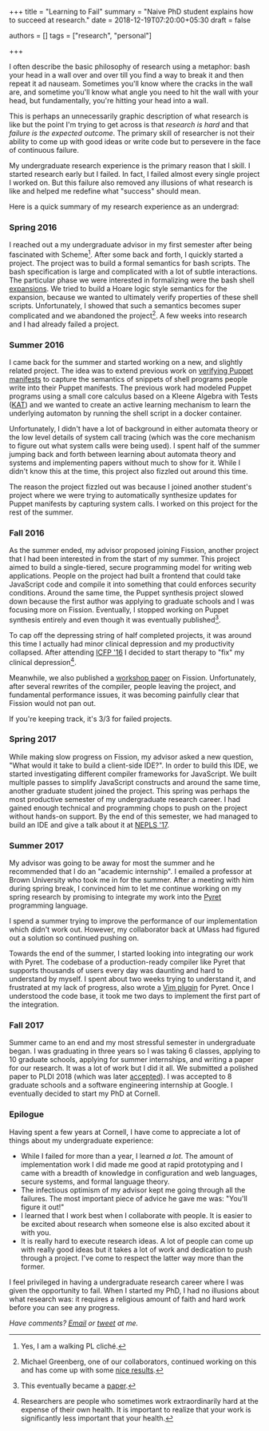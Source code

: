 +++
title = "Learning to Fail"
summary = "Naive PhD student explains how to succeed at research."
date = 2018-12-19T07:20:00+05:30
draft = false

authors = []
tags = ["research", "personal"]

+++

I often describe the basic philosophy of research using a metaphor: bash your
head in a wall over and over till you find a way to
break it and then repeat it ad nauseam. Sometimes you'll know where the
cracks in the wall are, and sometime you'll know what angle you need to hit the
wall with your head, but fundamentally, you're hitting your head into a wall.

This is perhaps an unnecessarily graphic description of what research is
like but the point I'm trying to get across is that *research is hard* and
that *failure is the expected outcome*. The primary skill of researcher is
not their ability to come up with good ideas or write code but to persevere
in the face of continuous failure.

My undergraduate research experience is the primary reason that I skill. I
started research early but I failed. In fact, I failed almost every single
project I worked on. But this failure also removed any illusions of what
research is like and helped me redefine what "success" should mean.

Here is a quick summary of my research experience as an undergrad:

### Spring 2016

I reached out a my undergraduate advisor in my first semester after being
fascinated with Scheme[^1]. After some back and forth, I quickly started
a project. The project was to build a formal semantics for bash scripts. The
bash specification is large and complicated with a lot of subtle interactions.
The particular phase we were interested in formalizing were the bash shell
[expansions][]. We tried to build a Hoare logic style semantics for the expansion, because
we wanted to ultimately verify properties of these shell scripts. Unfortunately,
I showed that such a semantics becomes super complicated and we abandoned the
project[^2]. A few weeks into research and I had already failed a project.

### Summer 2016

I came back for the summer and started working on a new, and slightly related
project. The idea was to extend previous work on [verifying Puppet
manifests][rehearsal] to
capture the semantics of snippets of shell programs people write into their
Puppet manifests. The previous work had modeled Puppet programs using a
small core calculus based on a Kleene Algebra with Tests ([KAT](https://www.cs.cornell.edu/~kozen/Papers/kat.pdf)) and we wanted to create an active learning
mechanism to learn the underlying automaton by running the shell script in
a docker container.

Unfortunately, I didn't have a lot of background in either automata theory or
the low level details of system call tracing (which was the core mechanism to
figure out what system calls were being used). I spent half of the summer
jumping back and forth between learning about automata theory and systems and
implementing papers without much to show for it. While I didn't know this
at the time, this project also fizzled out around this time.

The reason the project fizzled out was because I joined another student's
project where we were trying to automatically synthesize updates for Puppet
manifests by capturing system calls. I worked on this project for the rest
of the summer.

### Fall 2016

As the summer ended, my advisor proposed joining Fission, another project that
I had been interested in from the start of my summer. This project aimed to
build a single-tiered, secure programming model for writing web applications.
People on the project had built a frontend that could take JavaScript code and
compile it into something that could enforces security conditions.
Around the same time, the Puppet synthesis project slowed down because the
first author was applying to graduate schools and I was focusing more on
Fission. Eventually, I stopped working on Puppet synthesis entirely and even
though it was eventually published[^3].

To cap off the depressing string of half completed projects, it was around this
time I actually had minor clinical depression and my productivity collapsed. After
attending [ICFP '16](https://conf.researchr.org/home/icfp-2016) I decided to
start therapy to "fix" my clinical depression[^4].

Meanwhile, we also published a [workshop
paper](http://drops.dagstuhl.de/opus/volltexte/2017/7124/pdf/LIPIcs-SNAPL-2017-5.pdf)
on Fission. Unfortunately, after several rewrites of the compiler, people
leaving the project, and fundamental performance issues, it was becoming
painfully clear that Fission would not pan out.

If you're keeping track, it's 3/3 for failed projects.

### Spring 2017

While making slow progress on Fission, my advisor asked a new question, "What
would it take to build a client-side IDE?". In order to build this IDE, we
started investigating different compiler frameworks for JavaScript. We built
multiple passes to simplify JavaScript constructs and around the same time, another
graduate student joined the project. This spring was perhaps the most productive
semester of my undergraduate research career. I had gained enough technical
and programming chops to push on the project without hands-on support. By the
end of this semester, we had managed to build an IDE and give a talk about it
at [NEPLS '17](https://nepls.org/Events/31/).

### Summer 2017

My advisor was going to be away for most the summer and he recommended that
I do an "academic internship". I emailed a professor at Brown University who
took me in for the summer. After a meeting with him during spring break, I
convinced him to let me continue working on my spring research by promising
to integrate my work into the [Pyret](https://www.pyret.org/) programming
language.

I spend a summer trying to improve the performance of our implementation
which didn't work out. However, my collaborator back at UMass had figured
out a solution so continued pushing on.

Towards the end of the summer, I started looking into integrating our work with
Pyret. The codebase of a production-ready compiler like Pyret that supports
thousands of users every day was daunting and hard to understand by myself.
I spent about two weeks trying to understand it, and frustrated at my lack of
progress, also wrote a [Vim plugin](https://github.com/rachitnigam/pyret-lang.vim) for Pyret. Once I understood the code base, it took me two days to
implement the first part of the integration.

### Fall 2017

Summer came to an end and my most stressful semester in undergraduate began.
I was graduating in three years so I was taking 6 classes, applying
to 10 graduate schools, applying for summer internships, and writing a paper
for our research. It was a lot of work but I did it all. We submitted a
polished paper to PLDI 2018 (which was later [accepted](/publication/stopify)).
I was accepted to 8 graduate schools and a software engineering internship
at Google. I eventually decided to start my PhD at Cornell.

### Epilogue

Having spent a few years at Cornell, I have come to appreciate a lot of things
about my undergraduate experience:

- While I failed for more than a year, I learned _a lot_. The
  amount of implementation work I did made me good at rapid prototyping and
  I came with a breadth of knowledge in configuration and web languages,
  secure systems, and formal language theory.
- The infectious optimism of my advisor kept me going through all the failures.
  The most important piece of advice he gave me was: "You'll figure it out!"
- I learned that I work best when I collaborate with people. It is easier
  to be excited about research when someone else is also excited about it
  with you.
- It is really hard to execute research ideas. A lot of people can come up
  with really good ideas but it takes a lot of work and dedication to
  push through a project. I've come to respect the latter way more than the
  former.

I feel privileged in having a undergraduate research career where I was
given the opportunity to fail. When I started my PhD, I had no illusions
about what research was: it requires a religious amount of faith and hard work
before you can see any progress.

_Have comments? [Email](mailto:rachit.nigam12@gmail.com) or [tweet](https://twitter.com/notypes) at me._

[^1]: Yes, I am a walking PL cliché.

[^2]: Michael Greenberg, one of our collaborators, continued working on this and has come up with some [nice results](http://www.cs.pomona.edu/~michael/papers/px2018.pdf).

[^3]: This eventually became a [paper](https://aaronweiss.us/pubs/ase17.pdf).

[^4]: Researchers are people who sometimes work extraordinarily hard at the expense of their own health. It is important to realize that your work is significantly less important that your health.

[rehearsal]: https://dl.acm.org/doi/10.1145/2908080.2908083

[expansions]: https://www.gnu.org/software/bash/manual/html_node/Shell-Expansions.html
